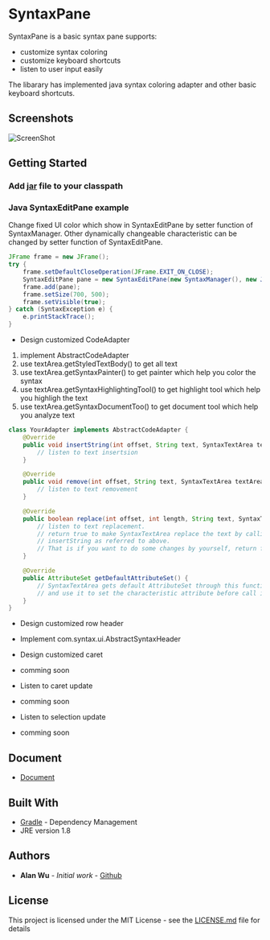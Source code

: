 # SyntaxPane

SyntaxPane is a basic syntax pane supports:
* customize syntax coloring
* customize keyboard shortcuts
* listen to user input easily

The libarary has implemented java syntax coloring adapter and other basic keyboard shortcuts.

## Screenshots

![ScreenShot](https://raw.github.com/w86763777/SyntaxPane/master/screenshots/1.PNG)

## Getting Started
### Add [jar](https://github.com/w86763777/SyntaxPane/blob/master/build/libs/SyntaxPane-all-1.0.jar) file to your classpath

### Java SyntaxEditPane example  
Change fixed UI color which show in SyntaxEditPane by setter function of SyntaxManager. Other dynamically changeable characteristic can be changed by setter function of SyntaxEditPane.
```java
JFrame frame = new JFrame();
try {
	frame.setDefaultCloseOperation(JFrame.EXIT_ON_CLOSE);
	SyntaxEditPane pane = new SyntaxEditPane(new SyntaxManager(), new JavaCodeAdapter());
	frame.add(pane);
	frame.setSize(700, 500);
	frame.setVisible(true);
} catch (SyntaxException e) {
	e.printStackTrace();
}
```
* Design customized CodeAdapter

 1. implement AbstractCodeAdapter
 2. use textArea.getStyledTextBody() to get all text
 3. use textArea.getSyntaxPainter() to get painter which help you color the syntax
 4. use textArea.getSyntaxHighlightingTool() to get highlight tool which help you highligh the text
 5. use textArea.getSyntaxDocumentToo() to get document tool which help you analyze text

```java
class YourAdapter implements AbstractCodeAdapter {
	@Override
	public void insertString(int offset, String text, SyntaxTextArea textArea) {
		// listen to text insertsion
	}

	@Override
	public void remove(int offset, String text, SyntaxTextArea textArea) {
		// listen to text removement
	}

	@Override
	public boolean replace(int offset, int length, String text, SyntaxTextArea textArea) {
		// listen to text replacement.
		// return true to make SyntaxTextArea replace the text by calling remove and
		// insertString as referred to above.
		// That is if you want to do some changes by yourself, return false, otherwise return true.
	}

	@Override
	public AttributeSet getDefaultAttributeSet() {
		// SyntaxTextArea gets default AttributeSet through this function
		// and use it to set the characteristic attribute before call insertString()
	}
}
```
* Design customized row header
 * Implement com.syntax.ui.AbstractSyntaxHeader

* Design customized caret
 * comming soon

* Listen to caret update
 * comming soon

* Listen to selection update
 * comming soon

## Document
* [Document](https://github.com/w86763777/SyntaxPane/tree/master/build/distributions/SyntaxPane-Document-1.0.zip)

## Built With

* [Gradle](https://gradle.org/) - Dependency Management
* JRE version 1.8

## Authors

* **Alan Wu** - *Initial work* - [Github](https://github.com/w86763777)

## License

This project is licensed under the MIT License - see the [LICENSE.md](https://github.com/w86763777/SyntaxPane/blob/master/LICENSE) file for details
